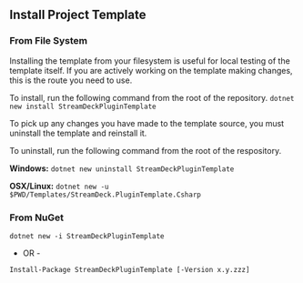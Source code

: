 ## Install Project Template

### From File System

Installing the template from your filesystem is useful for local testing of the template itself. If you are actively working on the template making changes, this is the route you need to use.

To install, run the following command from the root of the repository.
`dotnet new install StreamDeckPluginTemplate`

To pick up any changes you have made to the template source, you must uninstall the template and reinstall it.

To uninstall, run the following command from the root of the respository.

**Windows:** `dotnet new uninstall StreamDeckPluginTemplate`

**OSX/Linux:** `dotnet new -u $PWD/Templates/StreamDeck.PluginTemplate.Csharp`

### From NuGet

`dotnet new -i StreamDeckPluginTemplate`

- OR -

`Install-Package StreamDeckPluginTemplate [-Version x.y.zzz]`
